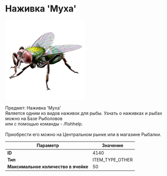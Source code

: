 # Наживка 'Муха'

![Item Image](../img/4140.webp?raw=true)

Предмет: Наживка 'Муха'<br>Является одним из видов наживок для рыбы. Узнать о наживках и рыбах можно на Базе Рыболовов<br>или с помощью команды - /fishhelp.<br><br>Приобрести его можно на Центральном рынке или в магазине Рыбалки.


| Параметр | Значение |
|----------|----------|
| **ID** | 4140 |
| **Тип** | ITEM_TYPE_OTHER |
| **Максимальное количество в ячейке** | 50 |

